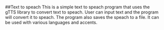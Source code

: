 ##Text to speach
This is a simple text to speach program that uses the gTTS library to convert text to speach. User can input text and the program will convert it to speach. The program also saves the speach to a file. It can be used with various languages and accents.
